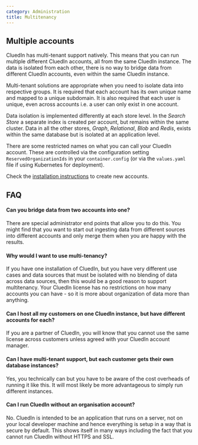 ```yaml
---
category: Administration
title: Multitenancy
---
```


## Multiple accounts

CluedIn has multi-tenant support natively. This means that you can run multiple different CluedIn accounts, all from the same CluedIn instance. The data is isolated from each other, there is no way to bridge data from different CluedIn accounts, even within the same CluedIn instance. 

Multi-tenant solutions are appropriate when you need to isolate data into respective groups. It is required that each account has its own unique name and mapped to a unique subdomain. It is also required that each user is unique, even across accounts i.e. a user can only exist in one account. 

Data isolation is implemented differently at each store level. In the _Search Store_ a separate index is created per account, but remains within the same cluster. Data in all the other stores, _Graph_, _Relational_, _Blob_ and _Redis_, exists within the same database but is isolated at an application level. 

There are some restricted names on what you can call your CluedIn account. These are controlled via the configuration setting `ReservedOrganizationIds` in your `container.config` (or via the `values.yaml` file if using Kubernetes for deployment).

Check the [installation instructions](/docs/00-gettingStarted/create-organization.html) to create new accounts.

## FAQ
#### Can you bridge data from two accounts into one?

There are special administrator end points that allow you to do this. You might find that you want to start out ingesting data from different sources into different accounts and only merge them when you are happy with the results. 

#### Why would I want to use multi-tenancy?

If you have one installation of CluedIn, but you have very different use cases and data sources that must be isolated with no blending of data across data sources, then this would be a good reason to support multitenancy. Your CluedIn license has no restrictions on how many accounts you can have - so it is more about organization of data more than anything.

#### Can I host all my customers on one CluedIn instance, but have different accounts for each?

If you are a partner of CluedIn, you will know that you cannot use the same license across customers unless agreed with your CluedIn account manager.

#### Can I have multi-tenant support, but each customer gets their own database instances?

Yes, you technically can but you have to be aware of the cost overheads of running it like this. It will most likely be more advantageous to simply run different instances. 

#### Can I run CluedIn without an organisation account?

No. CluedIn is intended to be an application that runs on a server, not on your local developer machine and hence everything is setup in a way that is secure by default. This shows itself in many ways including the fact that you cannot run CluedIn without HTTPS and SSL. 